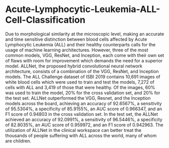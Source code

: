# Acute-Lymphocytic-Leukemia-ALL-Cell-Classification
Due to morphological similarity at the microscopic level, making an accurate and time sensitive distinction between blood cells affected by Acute Lymphocytic Leukemia (ALL) and their healthy counterparts calls for the usage of machine learning architectures. However, three of the most common models, VGG, ResNet, and Inception, each come with their own set of flaws with room for improvement which demands the need for a superior model. ALLNet, the proposed hybrid convolutional neural network architecture, consists of a combination of the VGG, ResNet, and Inception models. The ALL Challenge dataset of ISBI 2019 contains 10,691 images of white blood cells which were used to train and test the models, 7,272 of cells with ALL and 3,419 of those that were healthy. Of the images, 60% was used to train the model, 20% for the cross validation set, and 20% for the test set. ALLNet outperformed the VGG, Resnet, and the Inception models across the board, achieving an accuracy of 92.6567%, a sensitivity of 95.5304%, a specificity of 85.9155%, an AUC score of 0.966347, and an F1 score of 0.94803 in the cross validation set. In the test set, the ALLNet achieved an accuracy of 92.0991%, a sensitivity of 96.5446%, a specificity of 82.8035%, an AUC score of 0.959972, and an F1 score of 0.942963. The utilization of ALLNet in the clinical workspace can better treat the thousands of people suffering with ALL across the world, many of whom are children.
